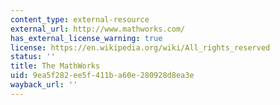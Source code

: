 ```yaml
---
content_type: external-resource
external_url: http://www.mathworks.com/
has_external_license_warning: true
license: https://en.wikipedia.org/wiki/All_rights_reserved
status: ''
title: The MathWorks
uid: 9ea5f282-ee5f-411b-a60e-280928d8ea3e
wayback_url: ''
---
```

